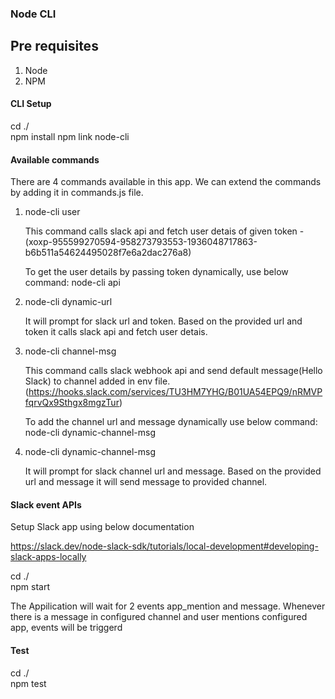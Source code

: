 ### Node CLI

## Pre requisites
1. Node
2. NPM

#### CLI Setup
cd ./  
npm install
npm link 
node-cli <cmd>

#### Available commands
There are 4 commands available in this app. We can extend the commands by adding it in commands.js file. 

1. node-cli user

    This command calls slack api and fetch user detais of given token - (xoxp-955599270594-958273793553-1936048717863-b6b511a54624495028f7e6a2dac276a8)

    To get the user details by passing token dynamically, use below command:
    node-cli api

2. node-cli dynamic-url

    It will prompt for slack url and token. 
    Based on the provided url and token it calls slack api and fetch user detais.

3. node-cli channel-msg

    This command calls slack webhook api and send default message(Hello Slack) to channel added in env file.(https://hooks.slack.com/services/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)

    To add the channel url and message dynamically use below command:
    node-cli dynamic-channel-msg

4. node-cli dynamic-channel-msg

    It will prompt for slack channel url and message. 
    Based on the provided url and message it will send message to provided channel.


####  Slack event APIs
Setup Slack app using below documentation

https://slack.dev/node-slack-sdk/tutorials/local-development#developing-slack-apps-locally

cd ./  
npm start

The Appilication will wait for 2 events app_mention and message. Whenever there is a message in configured channel and user mentions configured app, events will be triggerd

####  Test
cd ./  
npm test